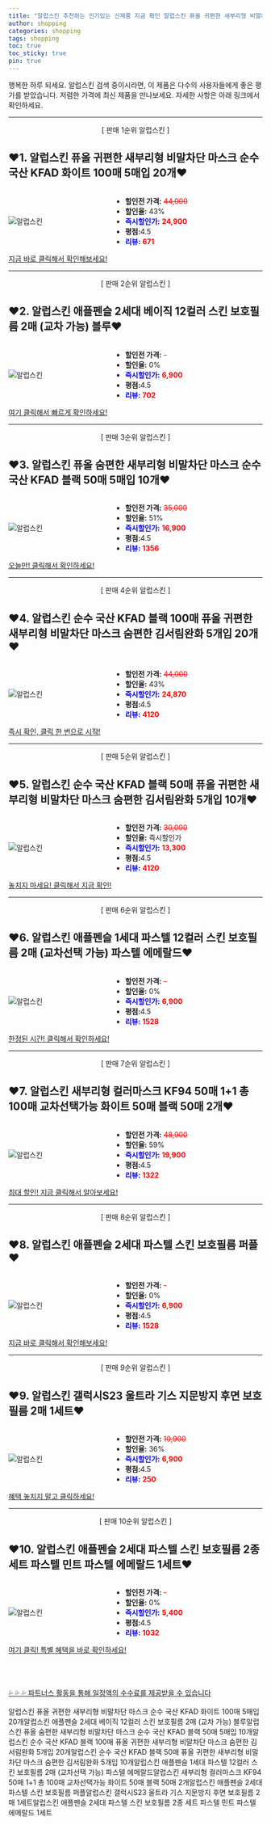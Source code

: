 ```yaml
---
title: "알럽스킨 추천하는 인기있는 신제품 지금 확인 알럽스킨 퓨올 귀편한 새부리형 비말차단"
author: shopping
categories: shopping
tags: shopping
toc: true
toc_sticky: true
pin: true
---
```

행복한 하루 되세요. 알럽스킨 검색 중이시라면,  이 제품은 다수의 사용자들에게 좋은 평가를 받았습니다. 저렴한 가격에 최신 제품을 만나보세요. 자세한 사항은 아래 링크에서 확인하세요.

---
<p class="toplist" style="margin: 0 auto; display: block; width: fit-content;">[ 판매 1순위 알럽스킨 ]</p>

<h2><strong>❤️1. 알럽스킨 퓨올 귀편한 새부리형 비말차단 마스크 순수 국산 KFAD 화이트 100매 5매입 20개❤️</strong></h2>

<div style="display: flex; align-items: center;">
    <div style="flex: 0.4;">
        <img src="https://thumbnail10.coupangcdn.com/thumbnails/remote/230x230ex/image/vendor_inventory/fd8e/28c8549d89eb470075ac2014d253a96ad2c217d57e83495932fd38a14968.jpg" alt="알럽스킨" style="max-width: 100%;">
    </div>
    <div style="flex: 0.6; margin-left: 10px;">
        <ul>
            <li><strong>할인전 가격:</strong> <del style="color: red;">44,000</del></li>
            <li><strong>할인율:</strong> 43%</li>
            <li><span style='color:blue'><strong>즉시할인가:</strong></span> <span style='color:red'><strong>24,900</strong></span></li>
            <li><strong>평점:</strong>4.5</li>
            <li><span style='color:blue'><strong>리뷰:</strong></span> <span style='color:red'><strong>671</strong></span></li>
        </ul>
    </div>
</div>
<div class="center">
    <a href="https://William4Davisa.github.io?lptag=AF9450613&subid=githubio&pageKey=4530163105&traceid=V0-153&itemId=14572348129&vendorItemId=80998596261" class="myButton">
        지금 바로 클릭해서 확인해보세요!
    </a>
</div>


---
<p class="toplist" style="margin: 0 auto; display: block; width: fit-content;">[ 판매 2순위 알럽스킨 ]</p>

<h2><strong>❤️2. 알럽스킨 애플펜슬 2세대 베이직 12컬러 스킨 보호필름 2매 (교차 가능) 블루❤️</strong></h2>

<div style="display: flex; align-items: center;">
    <div style="flex: 0.4;">
        <img src="https://thumbnail8.coupangcdn.com/thumbnails/remote/230x230ex/image/vendor_inventory/41fb/0836fdce2f8eb0ee88e57e25a27abff3acb18d83036feb82c83182c1c795.jpg" alt="알럽스킨" style="max-width: 100%;">
    </div>
    <div style="flex: 0.6; margin-left: 10px;">
        <ul>
            <li><strong>할인전 가격:</strong> <del style="color: red;">-</del></li>
            <li><strong>할인율:</strong> 0%</li>
            <li><span style='color:blue'><strong>즉시할인가:</strong></span> <span style='color:red'><strong>6,900</strong></span></li>
            <li><strong>평점:</strong>4.5</li>
            <li><span style='color:blue'><strong>리뷰:</strong></span> <span style='color:red'><strong>702</strong></span></li>
        </ul>
    </div>
</div>
<div class="center">
    <a href="https://William4Davisa.github.io?lptag=AF9450613&subid=githubio&pageKey=1224429340&traceid=V0-153&itemId=2963594869&vendorItemId=70261051558" class="myButton">
        여기 클릭해서 빠르게 확인하세요!
    </a>
</div>


---
<p class="toplist" style="margin: 0 auto; display: block; width: fit-content;">[ 판매 3순위 알럽스킨 ]</p>

<h2><strong>❤️3. 알럽스킨 퓨올 숨편한 새부리형 비말차단 마스크 순수 국산 KFAD 블랙 50매 5매입 10개❤️</strong></h2>

<div style="display: flex; align-items: center;">
    <div style="flex: 0.4;">
        <img src="https://thumbnail8.coupangcdn.com/thumbnails/remote/230x230ex/image/vendor_inventory/4f81/35298e708b6238e8270c04313aeec6e228bffb5b9b1e058930f17911c8c1.jpg" alt="알럽스킨" style="max-width: 100%;">
    </div>
    <div style="flex: 0.6; margin-left: 10px;">
        <ul>
            <li><strong>할인전 가격:</strong> <del style="color: red;">35,000</del></li>
            <li><strong>할인율:</strong> 51%</li>
            <li><span style='color:blue'><strong>즉시할인가:</strong></span> <span style='color:red'><strong>16,900</strong></span></li>
            <li><strong>평점:</strong>4.5</li>
            <li><span style='color:blue'><strong>리뷰:</strong></span> <span style='color:red'><strong>1356</strong></span></li>
        </ul>
    </div>
</div>
<div class="center">
    <a href="https://William4Davisa.github.io?lptag=AF9450613&subid=githubio&pageKey=6457403524&traceid=V0-153&itemId=14040644870&vendorItemId=81288208904" class="myButton">
        오늘만! 클릭해서 확인하세요!
    </a>
</div>


---
<p class="toplist" style="margin: 0 auto; display: block; width: fit-content;">[ 판매 4순위 알럽스킨 ]</p>

<h2><strong>❤️4. 알럽스킨 순수 국산 KFAD 블랙 100매 퓨올 귀편한 새부리형 비말차단 마스크 숨편한 김서림완화 5개입 20개❤️</strong></h2>

<div style="display: flex; align-items: center;">
    <div style="flex: 0.4;">
        <img src="https://thumbnail7.coupangcdn.com/thumbnails/remote/230x230ex/image/vendor_inventory/ea46/feec81d140d6b3b741050415992455746058abc6a5883c7ebcb0b79f5312.jpg" alt="알럽스킨" style="max-width: 100%;">
    </div>
    <div style="flex: 0.6; margin-left: 10px;">
        <ul>
            <li><strong>할인전 가격:</strong> <del style="color: red;">44,000</del></li>
            <li><strong>할인율:</strong> 43%</li>
            <li><span style='color:blue'><strong>즉시할인가:</strong></span> <span style='color:red'><strong>24,870</strong></span></li>
            <li><strong>평점:</strong>4.5</li>
            <li><span style='color:blue'><strong>리뷰:</strong></span> <span style='color:red'><strong>4120</strong></span></li>
        </ul>
    </div>
</div>
<div class="center">
    <a href="https://William4Davisa.github.io?lptag=AF9450613&subid=githubio&pageKey=6631369126&traceid=V0-153&itemId=14491585109&vendorItemId=81048501051" class="myButton">
        즉시 확인, 클릭 한 번으로 시작!
    </a>
</div>


---
<p class="toplist" style="margin: 0 auto; display: block; width: fit-content;">[ 판매 5순위 알럽스킨 ]</p>

<h2><strong>❤️5. 알럽스킨 순수 국산 KFAD 블랙 50매 퓨올 귀편한 새부리형 비말차단 마스크 숨편한 김서림완화 5개입 10개❤️</strong></h2>

<div style="display: flex; align-items: center;">
    <div style="flex: 0.4;">
        <img src="https://thumbnail7.coupangcdn.com/thumbnails/remote/230x230ex/image/vendor_inventory/ea46/feec81d140d6b3b741050415992455746058abc6a5883c7ebcb0b79f5312.jpg" alt="알럽스킨" style="max-width: 100%;">
    </div>
    <div style="flex: 0.6; margin-left: 10px;">
        <ul>
            <li><strong>할인전 가격:</strong> <del style="color: red;">30,000</del></li>
            <li><strong>할인율:</strong> 즉시할인가</li>
            <li><span style='color:blue'><strong>즉시할인가:</strong></span> <span style='color:red'><strong>13,300</strong></span></li>
            <li><strong>평점:</strong>4.5</li>
            <li><span style='color:blue'><strong>리뷰:</strong></span> <span style='color:red'><strong>4120</strong></span></li>
        </ul>
    </div>
</div>
<div class="center">
    <a href="https://William4Davisa.github.io?lptag=AF9450613&subid=githubio&pageKey=6631369126&traceid=V0-153&itemId=13798126407&vendorItemId=81048465845" class="myButton">
        놓치지 마세요! 클릭해서 지금 확인!
    </a>
</div>


---
<p class="toplist" style="margin: 0 auto; display: block; width: fit-content;">[ 판매 6순위 알럽스킨 ]</p>

<h2><strong>❤️6. 알럽스킨 애플펜슬 1세대 파스텔 12컬러 스킨 보호필름 2매 (교차선택 가능) 파스텔 에메랄드❤️</strong></h2>

<div style="display: flex; align-items: center;">
    <div style="flex: 0.4;">
        <img src="https://thumbnail10.coupangcdn.com/thumbnails/remote/230x230ex/image/vendor_inventory/9088/cd6b0e94ac11ea0eac1f311292bd4daf106aef1622f9a2fa56e966ef74b4.jpg" alt="알럽스킨" style="max-width: 100%;">
    </div>
    <div style="flex: 0.6; margin-left: 10px;">
        <ul>
            <li><strong>할인전 가격:</strong> <del style="color: red;">-</del></li>
            <li><strong>할인율:</strong> 0%</li>
            <li><span style='color:blue'><strong>즉시할인가:</strong></span> <span style='color:red'><strong>6,900</strong></span></li>
            <li><strong>평점:</strong>4.5</li>
            <li><span style='color:blue'><strong>리뷰:</strong></span> <span style='color:red'><strong>1528</strong></span></li>
        </ul>
    </div>
</div>
<div class="center">
    <a href="https://William4Davisa.github.io?lptag=AF9450613&subid=githubio&pageKey=1358539089&traceid=V0-153&itemId=2389713074&vendorItemId=70385028604" class="myButton">
        한정된 시간! 클릭해서 확인하세요!
    </a>
</div>


---
<p class="toplist" style="margin: 0 auto; display: block; width: fit-content;">[ 판매 7순위 알럽스킨 ]</p>

<h2><strong>❤️7. 알럽스킨 새부리형 컬러마스크 KF94 50매 1+1 총 100매 교차선택가능 화이트 50매 블랙 50매 2개❤️</strong></h2>

<div style="display: flex; align-items: center;">
    <div style="flex: 0.4;">
        <img src="https://thumbnail8.coupangcdn.com/thumbnails/remote/230x230ex/image/vendor_inventory/e840/e17d17f24760a1709f92c636d01260832675e3f8b9c916e0dab9c328777d.png" alt="알럽스킨" style="max-width: 100%;">
    </div>
    <div style="flex: 0.6; margin-left: 10px;">
        <ul>
            <li><strong>할인전 가격:</strong> <del style="color: red;">48,900</del></li>
            <li><strong>할인율:</strong> 59%</li>
            <li><span style='color:blue'><strong>즉시할인가:</strong></span> <span style='color:red'><strong>19,900</strong></span></li>
            <li><strong>평점:</strong>4.5</li>
            <li><span style='color:blue'><strong>리뷰:</strong></span> <span style='color:red'><strong>1322</strong></span></li>
        </ul>
    </div>
</div>
<div class="center">
    <a href="https://William4Davisa.github.io?lptag=AF9450613&subid=githubio&pageKey=6464093187&traceid=V0-153&itemId=17282406114&vendorItemId=84336327918" class="myButton">
        최대 할인! 지금 클릭해서 알아보세요!
    </a>
</div>


---
<p class="toplist" style="margin: 0 auto; display: block; width: fit-content;">[ 판매 8순위 알럽스킨 ]</p>

<h2><strong>❤️8. 알럽스킨 애플펜슬 2세대 파스텔 스킨 보호필름 퍼플❤️</strong></h2>

<div style="display: flex; align-items: center;">
    <div style="flex: 0.4;">
        <img src="https://thumbnail9.coupangcdn.com/thumbnails/remote/230x230ex/image/vendor_inventory/2ad5/9b92af3e1a74d1861a9f23a9456d7246bbd3e797db205634c3b1b4bbf70e.jpg" alt="알럽스킨" style="max-width: 100%;">
    </div>
    <div style="flex: 0.6; margin-left: 10px;">
        <ul>
            <li><strong>할인전 가격:</strong> <del style="color: red;">-</del></li>
            <li><strong>할인율:</strong> 0%</li>
            <li><span style='color:blue'><strong>즉시할인가:</strong></span> <span style='color:red'><strong>6,900</strong></span></li>
            <li><strong>평점:</strong>4.5</li>
            <li><span style='color:blue'><strong>리뷰:</strong></span> <span style='color:red'><strong>1528</strong></span></li>
        </ul>
    </div>
</div>
<div class="center">
    <a href="https://William4Davisa.github.io?lptag=AF9450613&subid=githubio&pageKey=1358539089&traceid=V0-153&itemId=7852659972&vendorItemId=70951788820" class="myButton">
        지금 바로 클릭해서 확인해보세요!
    </a>
</div>


---
<p class="toplist" style="margin: 0 auto; display: block; width: fit-content;">[ 판매 9순위 알럽스킨 ]</p>

<h2><strong>❤️9. 알럽스킨 갤럭시S23 울트라 기스 지문방지 후면 보호필름 2매 1세트❤️</strong></h2>

<div style="display: flex; align-items: center;">
    <div style="flex: 0.4;">
        <img src="https://thumbnail10.coupangcdn.com/thumbnails/remote/230x230ex/image/vendor_inventory/4390/ab0c9df0a720bca478cd4d49f77d0a8eb9f355f963d54d8eae78b8ff9351.jpg" alt="알럽스킨" style="max-width: 100%;">
    </div>
    <div style="flex: 0.6; margin-left: 10px;">
        <ul>
            <li><strong>할인전 가격:</strong> <del style="color: red;">10,900</del></li>
            <li><strong>할인율:</strong> 36%</li>
            <li><span style='color:blue'><strong>즉시할인가:</strong></span> <span style='color:red'><strong>6,900</strong></span></li>
            <li><strong>평점:</strong>4.5</li>
            <li><span style='color:blue'><strong>리뷰:</strong></span> <span style='color:red'><strong>250</strong></span></li>
        </ul>
    </div>
</div>
<div class="center">
    <a href="https://William4Davisa.github.io?lptag=AF9450613&subid=githubio&pageKey=7127511213&traceid=V0-153&itemId=17860740880&vendorItemId=85024012275" class="myButton">
        혜택 놓치지 말고 클릭하세요!
    </a>
</div>


---
<p class="toplist" style="margin: 0 auto; display: block; width: fit-content;">[ 판매 10순위 알럽스킨 ]</p>

<h2><strong>❤️10. 알럽스킨 애플펜슬 2세대 파스텔 스킨 보호필름 2종 세트 파스텔 민트 파스텔 에메랄드 1세트❤️</strong></h2>

<div style="display: flex; align-items: center;">
    <div style="flex: 0.4;">
        <img src="https://thumbnail9.coupangcdn.com/thumbnails/remote/230x230ex/image/rs_quotation_api/sql9alxy/dcd0d12a6cda49edb8a1ab9d9e1c82a6.jpg" alt="알럽스킨" style="max-width: 100%;">
    </div>
    <div style="flex: 0.6; margin-left: 10px;">
        <ul>
            <li><strong>할인전 가격:</strong> <del style="color: red;">-</del></li>
            <li><strong>할인율:</strong> 0%</li>
            <li><span style='color:blue'><strong>즉시할인가:</strong></span> <span style='color:red'><strong>5,400</strong></span></li>
            <li><strong>평점:</strong>4.5</li>
            <li><span style='color:blue'><strong>리뷰:</strong></span> <span style='color:red'><strong>1032</strong></span></li>
        </ul>
    </div>
</div>
<div class="center">
    <a href="https://William4Davisa.github.io?lptag=AF9450613&subid=githubio&pageKey=5333719808&traceid=V0-153&itemId=7792356801&vendorItemId=75082366224" class="myButton">
        여기 클릭! 특별 혜택을 바로 확인하세요!
    </a>
</div>

<br><br><br>[💦 💦 💦 파트너스 활동을 통해 일정액의 수수료를 제공받을 수 있습니다](https://link.coupang.com/a/bcpT2c)<br><br>알럽스킨 퓨올 귀편한 새부리형 비말차단 마스크 순수 국산 KFAD 화이트 100매 5매입 20개알럽스킨 애플펜슬 2세대 베이직 12컬러 스킨 보호필름 2매 (교차 가능) 블루알럽스킨 퓨올 숨편한 새부리형 비말차단 마스크 순수 국산 KFAD 블랙 50매 5매입 10개알럽스킨 순수 국산 KFAD 블랙 100매 퓨올 귀편한 새부리형 비말차단 마스크 숨편한 김서림완화 5개입 20개알럽스킨 순수 국산 KFAD 블랙 50매 퓨올 귀편한 새부리형 비말차단 마스크 숨편한 김서림완화 5개입 10개알럽스킨 애플펜슬 1세대 파스텔 12컬러 스킨 보호필름 2매 (교차선택 가능) 파스텔 에메랄드알럽스킨 새부리형 컬러마스크 KF94 50매 1+1 총 100매 교차선택가능 화이트 50매 블랙 50매 2개알럽스킨 애플펜슬 2세대 파스텔 스킨 보호필름 퍼플알럽스킨 갤럭시S23 울트라 기스 지문방지 후면 보호필름 2매 1세트알럽스킨 애플펜슬 2세대 파스텔 스킨 보호필름 2종 세트 파스텔 민트 파스텔 에메랄드 1세트